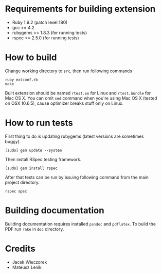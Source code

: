 # Requirements for building extension

* Ruby 1.9.2 (patch level 180)
* gcc >= 4.2
* rubygems >= 1.8.3 (for running tests)
* rspec >= 2.5.0 (for running tests)

# How to build

Change working directory to `src`, then run following commands

    ruby extconf.rb
    make

Built extension should be named `rtest.so` for Linux and `rtest.bundle` for Mac
OS X. You can omit `sed` command when you're using Mac OS X (tested on OSX
 10.6.5), cause optimizer breaks stuff only on Linux.

# How to run tests

First thing to do is updating rubygems (latest versions are sometimes buggy).

    [sudo] gem update --system

Then install RSpec testing framework.

    [sudo] gem install rspec

After that tests can be run by issuing following command from the main project
directory.

    rspec spec

# Building documentation

Building documentation requires installed `pandoc` and `pdflatex`. To build the
PDF run `rake` in `doc` directory.

# Credits

* Jacek Wieczorek
* Mateusz Lenik

